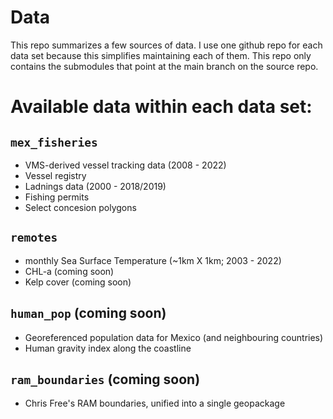 # Data

This repo summarizes a few sources of data. I use one github repo for each data set because this simplifies maintaining each of them. This repo only contains the submodules that point at the main branch on the source repo.

# Available data within each data set:

## `mex_fisheries`

- VMS-derived vessel tracking data (2008 - 2022)
- Vessel registry
- Ladnings data (2000 - 2018/2019)
- Fishing permits
- Select concesion polygons

## `remotes`
- monthly Sea Surface Temperature (~1km X 1km; 2003 - 2022)
- CHL-a (coming soon)
- Kelp cover (coming soon)

## `human_pop` (coming soon)
- Georeferenced population data for Mexico (and neighbouring countries)
- Human gravity index along the coastline

## `ram_boundaries` (coming soon)
- Chris Free's RAM boundaries, unified into a single geopackage
